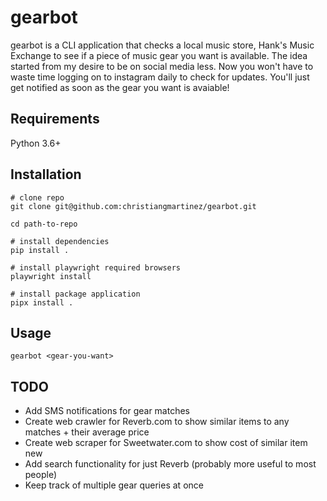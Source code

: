# gearbot

gearbot is a CLI application that checks a local music store, Hank's Music Exchange to see if a piece of music gear you want is available.
The idea started from my desire to be on social media less. Now you won't have to waste time logging on to instagram daily to check for updates.
You'll just get notified as soon as the gear you want is avaiable!

## Requirements
Python 3.6+

## Installation

```
# clone repo
git clone git@github.com:christiangmartinez/gearbot.git

cd path-to-repo

# install dependencies
pip install .

# install playwright required browsers
playwright install

# install package application
pipx install .

```

## Usage
`gearbot <gear-you-want>`

## TODO
- Add SMS notifications for gear matches
- Create web crawler for Reverb.com to show similar items to any matches + their average price
- Create web scraper for Sweetwater.com to show cost of similar item new
- Add search functionality for just Reverb (probably more useful to most people)
- Keep track of multiple gear queries at once
